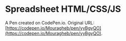 # Spreadsheet HTML/CSS/JS

A Pen created on CodePen.io. Original URL: [https://codepen.io/Mouragheb/pen/yyBgyQO](https://codepen.io/Mouragheb/pen/yyBgyQO).

